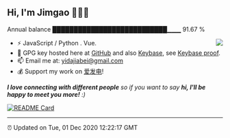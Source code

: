 
<h2>Hi, I'm Jimgao 👋👨‍💻</h2>

Annual balance    ███████████████████████████▁▁▁   91.67 %

<img align="right" src="https://tianheg-readme-stats.vercel.app/api?username=tianheg&show_icons=true&theme=dark" />

- ⚡ JavaScript / Python . Vue.
- 🔑 GPG key hosted here at [GitHub](https://github.com/tianheg.gpg) and also [Keybase](https://keybase.io/yidajiabei/pgp_keys.asc), see [Keybase proof](https://gist.github.com/tianheg/1ce40c3e06eddab6bc72b87cc26ec067).
- 📫 Email me at: [yidajiabei@gmail.com](mailto:yidajiabei@gmail.com)
- 💰 Support my work on [爱发电](https://afdian.net/@yidajiabei)!

<em><b>I love connecting with different people</b> so if you want to say <b>hi, I'll be happy to meet you more!</b> :)</em>

[![README Card](https://tianheg-readme-stats.vercel.app/api/pin/?username=tianheg&repo=our)](https://github.com/tianheg/our)

---

⏰ Updated on Tue, 01 Dec 2020 12:22:17 GMT
